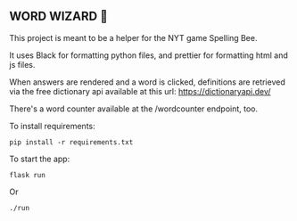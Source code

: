 ## WORD WIZARD :mage:

This project is meant to be a helper for the NYT game Spelling Bee.

It uses Black for formatting python files, and prettier for formatting html and js files.
 
When answers are rendered and a word is clicked, definitions are retrieved via the free dictionary api available at this url: https://dictionaryapi.dev/

There's a word counter available at the /wordcounter endpoint, too.

To install requirements:
   
```
pip install -r requirements.txt
```

To start the app:

```
flask run
```

Or

```
./run
```
